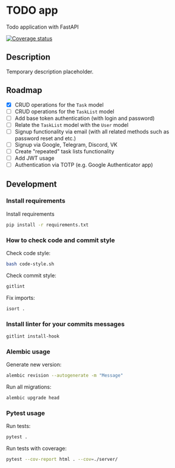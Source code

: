 # TODO app

Todo application with FastAPI

[![Coverage status](https://codecov.io/gh/ArtyomYaprintsev/todo-app/graph/badge.svg?token=RDYICGNMNP)](https://codecov.io/gh/ArtyomYaprintsev/todo-app)

## Description

Temporary description placeholder.

## Roadmap

- [x] CRUD operations for the `Task` model
- [ ] CRUD operations for the `TaskList` model
- [ ] Add base token authentication (with login and password)
- [ ] Relate the `TaskList` model with the `User` model
- [ ] Signup functionality via email (with all related methods such as password reset and etc.)
- [ ] Signup via Google, Telegram, Discord, VK
- [ ] Create "repeated" task lists functionality
- [ ] Add JWT usage
- [ ] Authentication via TOTP (e.g. Google Authenticator app)

## Development

### Install requirements

Install requirements

```bash
pip install -r requirements.txt
```

### How to check code and commit style

Check code style:

```bash
bash code-style.sh
```

Check commit style:

```bash
gitlint
```

Fix imports:

```bash
isort .
```

### Install linter for your commits messages

```bash
gitlint install-hook
```

### Alembic usage

Generate new version:

```bash
alembic revision --autogenerate -m "Message"
```

Run all migrations:

```bash
alembic upgrade head
```

### Pytest usage

Run tests:

```bash
pytest .
```

Run tests with coverage:

```bash
pytest --cov-report html . --cov=./server/
```
